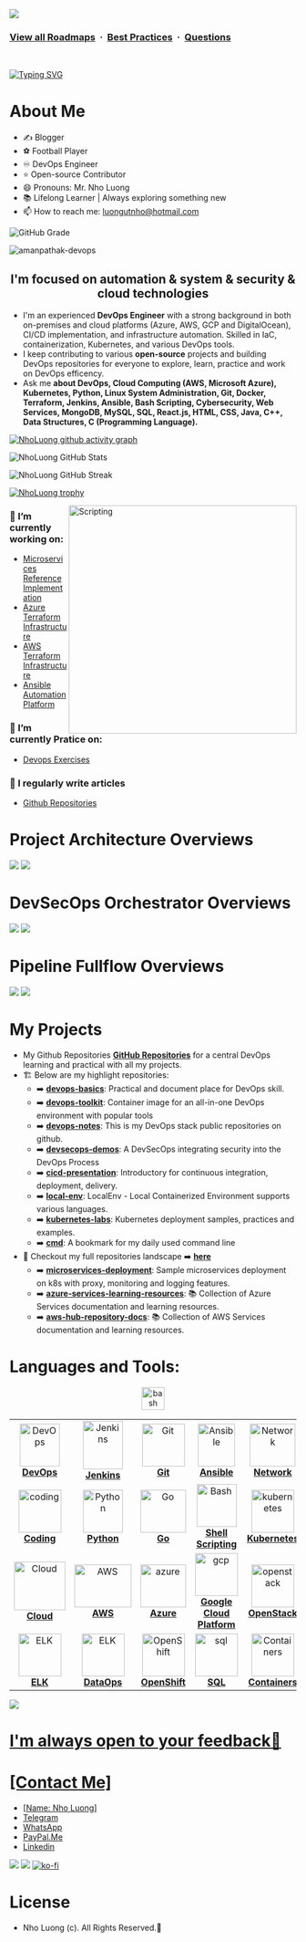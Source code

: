 ![](https://i.imgur.com/waxVImv.png)
### [View all Roadmaps](https://github.com/nholuongut/all-roadmaps) &nbsp;&middot;&nbsp; [Best Practices](https://github.com/nholuongut/all-roadmaps/blob/main/public/best-practices/) &nbsp;&middot;&nbsp; [Questions](https://www.linkedin.com/in/nholuong/)
<br/>

[![Typing SVG](https://readme-typing-svg.demolab.com?font=Fira+Code&weight=500&size=24&pause=1000&color=F7931E&width=435&lines=Hello%2C+I'm+Nho+Luong🇻🇳🇻🇳🇻🇳🇻🇳🇻)](https://git.io/typing-svg)

# **About Me**
- ✍️ Blogger
- ⚽ Football Player
- ♾️ DevOps Engineer
- ⭐ Open-source Contributor
- 😄 Pronouns: Mr. Nho Luong
- 📚 Lifelong Learner | Always exploring something new
- 📫 How to reach me: luongutnho@hotmail.com

![GitHub Grade](https://img.shields.io/badge/GitHub%20Grade-A%2B-brightgreen?style=for-the-badge&logo=github)
<p align="left"> <img src="https://komarev.com/ghpvc/?username=amanpathak-devops&label=Profile%20views&color=0e75b6&style=flat" alt="amanpathak-devops" /> </p>

## <h2 align="center"><strong>I'm focused on automation & system & security & cloud technologies</strong></h2>

- I'm an experienced **DevOps Engineer** with a strong background in both on-premises and cloud platforms (Azure, AWS, GCP and DigitalOcean), CI/CD implementation, and infrastructure automation. Skilled in IaC, containerization, Kubernetes, and various DevOps tools.
- I keep contributing to various **open-source** projects and building DevOps repositories for everyone to explore, learn, practice and work on DevOps efficency.
- Ask me **about DevOps, Cloud Computing (AWS, Microsoft Azure), Kubernetes, Python, Linux System Administration, Git, Docker, Terraform, Jenkins, Ansible, Bash Scripting, Cybersecurity, Web Services, MongoDB, MySQL, SQL, React.js, HTML, CSS, Java, C++, Data Structures, C (Programming Language).**

[![NhoLuong github activity graph](https://github-readme-activity-graph.vercel.app/graph?username=nholuongut&bg_color=01117&color=C6E5B1&line=C6E5B1&point=C6E5B1&area_color=98e3bf&area=true&hide_border=true)](https://github.com/ashutosh00710/github-readme-activity-graph)

![NhoLuong GitHub Stats](https://github-readme-stats.vercel.app/api?username=nholuongut&show_icons=true&theme=tokyonight)

![NhoLuong GitHub Streak](https://streak-stats.demolab.com?user=nholuongut&theme=tokyonight)

[![NhoLuong trophy](https://github-profile-trophy.vercel.app/?username=nholuongut&theme=darkhub&exclude=reviews&row=1&column=8)](https://github.com/ryo-ma/github-profile-trophy)

<img align="right" alt="Scripting" width="400" src="https://cdn.dribbble.com/userupload/7725640/file/original-a2b82ab8779ece4c49df3672f7753ccb.gif">

### 🔭 I’m currently working on:
- [Microservices Reference Implementation](https://github.com/nholuongut/microservices-reference-implementation)
- [Azure Terraform Infrastructure](https://github.com/nholuongut/azure-terraform-infrastructure)
- [AWS Terraform Infrastructure](https://github.com/nholuongut/terraform-aws-modules)
- [Ansible Automation Platform](https://github.com/nholuongut/azure-terraform-infrastructure)
### 🌱 I’m currently Pratice on:
- [Devops Exercises](https://github.com/nholuongut/devops-exercises)
### 📝 I regularly write articles
- [Github Repositories](https://github.com/nholuongut?tab=repositories)

# **Project Architecture Overviews**
![](https://i.imgur.com/waxVImv.png)
![](ArchitectureOverview.png)

# **DevSecOps Orchestrator Overviews**
![](https://i.imgur.com/waxVImv.png)
![](DevOpsServices.png)

# **Pipeline Fullflow Overviews**
![](https://i.imgur.com/waxVImv.png)
![](PipelineFullflow.png)

# **My Projects**
-  My Github Repositories [**GitHub Repositories**](https://github.com/nholuongut?tab=repositories) for a central DevOps learning and practical with all my projects.
- 🏗️ Below are my highlight repositories:
   - ➡️ [**devops-basics**](https://github.com/nholuongut/devops-basics): Practical and document place for DevOps skill.
   - ➡️ [**devops-toolkit**](https://github.com/nholuongut/devops-toolkit): Container image for an all-in-one DevOps environment with popular tools
   - ➡️ [**devops-notes**](https://github.com/nholuongut/devops-notes): This is my DevOps stack public repositories on github.
   - ➡️ [**devsecops-demos**](https://github.com/nholuongut/devsecops-demos): A DevSecOps integrating security into the DevOps Process 
   - ➡️ [**cicd-presentation**](https://github.com/nholuongut/cicd-presentation): Introductory for continuous integration, deployment, delivery. 
   - ➡️ [**local-env**](https://github.com/nholuongut/local-env): LocalEnv - Local Containerized Environment supports various languages.
   - ➡️ [**kubernetes-labs**](https://github.com/nholuongut/kubernetes-labs): Kubernetes deployment samples, practices and examples.
   - ➡️ [**cmd**](https://github.com/nholuongut/cli-commands-reference): A bookmark for my daily used command line 
- 👀 Checkout my full repositories landscape ➡️ [**here**](https://github.com/nholuongut?tab=repositories)
   - ➡️ [**microservices-deployment**](https://github.com/nholuongut/microservices-deployment-sample): Sample microservices deployment on k8s with proxy, monitoring and logging features.
   - ➡️ [**azure-services-learning-resources**](https://github.com/nholuongut/azure-services-learning-resources): 📚 Collection of Azure Services documentation and learning resources.
   - ➡️ [**aws-hub-repository-docs**](https://github.com/nholuongut/aws-hub-repository-docs): 📚 Collection of AWS Services documentation and learning resources.

<h1 align="left">Languages and Tools:</h1>
<center>
<table>
  <tr>
    <td align="center"><a href="#devops"><img src="images/devops.png" width="70px;" height="75px;" alt="DevOps" /><br /><b>DevOps</b></a></td>
    <td align="center"><a href="resources/jenkins/README.md"><img src="images/jenkins.png" width="70px;" height="85px;" alt="Jenkins"/><br /><b>Jenkins</b></a></td>
    <td align="center"><a href="resources/git.md"><img src="images/git.png" width="75px;" height="75px;" alt="Git"/><br /><b>Git</b></a></td>
    <td align="center"><a href="resources/ansible.md"><img src="images/ansible.png" width="65px;" height="75px;" alt="Ansible"/><br /><b>Ansible</b></a></td>
    <td align="center"><a href="resources/network.md"><img src="images/network.png" width="80x;" height="75px;" alt="Network"/><br /><b>Network</b></a></td>
    <td align="center"><a href="resources/linux.md"><img src="images/linux.png" width="75x;" height="75px;" alt="Linux"/><br /><b>Linux</b></a></td>
    <td align="center"><a href="resources/terraform.md"><img src="images/terraform.png" width="75px;" height="75px;" alt="Terraform"/><br /><b>Terraform</b></a></td>
  <a href="https://www.gnu.org/software/bash/" target="_blank" rel="noreferrer"> <img src="https://www.vectorlogo.zone/logos/gnu_bash/gnu_bash-icon.svg" alt="bash" width="40" height="40"/>
  <tr>
    <td align="center"><a href="resources/coding.md"><img src="images/coding.png" width="75px;" height="75px;" alt="coding"/><br /><b>Coding</b></a></td>
    <td align="center"><a href="resources/python.md"><img src="images/python.png" width="70px;" height="75px;" alt="Python"/><br /><b>Python</b></a></td>
    <td align="center"><a href="resources/go.md"><img src="images/go.png" width="80px;" height="75px;" alt="Go"/><br /><b>Go</b></a></td>
    <td align="center"><a href="resources/bash.md"><img src="images/bash.png" width="70px;" height="75px;" alt="Bash"/><br /><b>Shell Scripting</b></a></td>
    <td align="center"><a href="resources/kubernetes.md"><img src="images/kubernetes.png" width="75px;" height="75px;" alt="kubernetes"/><br /><b>Kubernetes</b></a></td>
    <td align="center"><a href="resources/victoriametrics.md"><img src="images/victoriametrics.png" width="64px;" height="75px;" alt="VictoriaMetrics"/><br /><b>VictoriaMetrics</b></a></td>
    <td align="center"><a href="resources/prometheus.md"><img src="images/prometheus.png" width="75px;" height="75px;" alt="Prometheus"/><br /><b>Prometheus</b></a></td>
  <tr>
    <td align="center"><a href="resources/cloud.md"><img src="images/cloud.png" width="90px;" height="85px;" alt="Cloud"/><br /><b>Cloud</b></a></td>
    <td align="center"><a href="resources/aws.md"><img src="images/aws.png" width="100px;" height="75px;" alt="AWS"/><br /><b>AWS</b></a></td>
    <td align="center"><a href="resources/azure.md"><img src="images/azure.png" width="80px;" height="75px;" alt="azure"/><br /><b>Azure</b></a></td>
    <td align="center"><a href="resources/gcp.md"><img src="images/gcp.png" width="75px;" height="75px;" alt="gcp"/><br /><b>Google Cloud Platform</b></a></td>
    <td align="center"><a href="resources/openstack.md"><img src="images/openstack.png" width="75px;" height="75px;" alt="openstack"/><br /><b>OpenStack</b></a></td>
    <td align="center"><a href="resources/security.md"><img src="images/security.png" width="75px;" height="75px;" alt="security"/><br /><b>Security</b></a></td>
    <td align="center"><a href="resources/puppet.md"><img src="images/puppet.png" width="75px;" height="75px;" alt="puppet"/><br /><b>Puppet</b></a></td>
  </tr>

  <tr>
    <td align="center"><a href="resources/elk.md"><img src="images/elk.png" width="75px;" height="75px;" alt="ELK"/><br /><b>ELK</b></a></td>
    <td align="center"><a href="resources/dataops.md"><img src="images/dataops.png" width="75px;" height="75px;" alt="ELK"/><br /><b>DataOps</b></a></td>
    <td align="center"><a href="resources/openshift.md"><img src="images/openshift.png" width="75px;" height="75px;" alt="OpenShift"/><br /><b>OpenShift</b></a></td>
    <td align="center"><a href="resources/sql.md"><img src="images/sql.png" width="75px;" height="75px;" alt="sql"/><br /><b>SQL</b></a></td>
    <td align="center"><a href="resources/containers.md"><img src="images/containers.png" width="75px;" height="75px;" alt="Containers"/><br /><b>Containers</b></a></td>
    <td align="center"><a href="https://www.figma.com/"><img src="images/figma.png" width="75px;" height="75px;" alt="Figma"/><br /><b>Figma</b></a></td>
    <td align="center"><a href="resources/mongo.md"><img src="images/mongo.png" width="75px;" height="75px;" alt="Mongo"/><br /><b>Mongo</b></a></td>
  </tr>
</table>
</center>

![](https://i.imgur.com/waxVImv.png)
# I'm always open to your feedback🚀
# **[Contact Me]**
* [Name: Nho Luong]
* [Telegram](+84983630781)
* [WhatsApp](+84983630781)
* [PayPal.Me](https://www.paypal.com/paypalme/nholuongut)
* [Linkedin](https://www.linkedin.com/in/nholuong/)

![](https://i.imgur.com/waxVImv.png)
![](Donate.png)
[![ko-fi](https://ko-fi.com/img/githubbutton_sm.svg)](https://ko-fi.com/nholuong)

# License
* Nho Luong (c). All Rights Reserved.🌟
